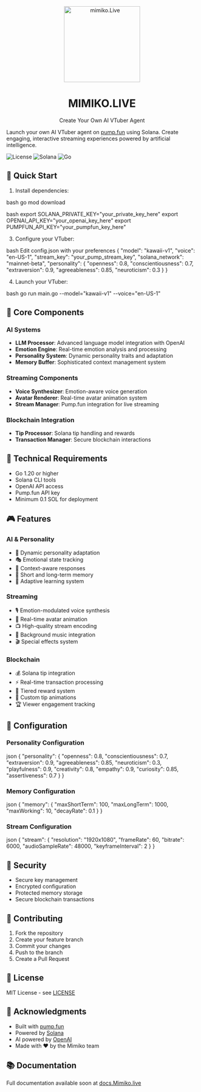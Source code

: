 <div align="center">
  <img src="mimiko1.png" alt="mimiko.Live" width="200"/>
  <h1>MIMIKO.LIVE</h1>
  <p>Create Your Own AI VTuber Agent</p>
</div>

Launch your own AI VTuber agent on [pump.fun](https://pump.fun) using Solana. Create engaging, interactive streaming experiences powered by artificial intelligence.

![License](https://img.shields.io/badge/license-MIT-blue.svg)
![Solana](https://img.shields.io/badge/Solana-Compatible-green)
![Go](https://img.shields.io/badge/Go-1.20+-00ADD8)

## 🚀 Quick Start

1. Install dependencies:

bash
go mod download

bash
export SOLANA_PRIVATE_KEY="your_private_key_here"
export OPENAI_API_KEY="your_openai_key_here"
export PUMPFUN_API_KEY="your_pumpfun_key_here"


3. Configure your VTuber:

bash
Edit config.json with your preferences
{
"model": "kawaii-v1",
"voice": "en-US-1",
"stream_key": "your_pump_stream_key",
"solana_network": "mainnet-beta",
"personality": {
"openness": 0.8,
"conscientiousness": 0.7,
"extraversion": 0.9,
"agreeableness": 0.85,
"neuroticism": 0.3
}
}

4. Launch your VTuber:

bash
go run main.go --model="kawaii-v1" --voice="en-US-1"


## 🧠 Core Components

### AI Systems
- **LLM Processor**: Advanced language model integration with OpenAI
- **Emotion Engine**: Real-time emotion analysis and processing
- **Personality System**: Dynamic personality traits and adaptation
- **Memory Buffer**: Sophisticated context management system

### Streaming Components
- **Voice Synthesizer**: Emotion-aware voice generation
- **Avatar Renderer**: Real-time avatar animation system
- **Stream Manager**: Pump.fun integration for live streaming

### Blockchain Integration
- **Tip Processor**: Solana tip handling and rewards
- **Transaction Manager**: Secure blockchain interactions

## 🔧 Technical Requirements

- Go 1.20 or higher
- Solana CLI tools
- OpenAI API access
- Pump.fun API key
- Minimum 0.1 SOL for deployment

## 🎮 Features

### AI & Personality
- 🤖 Dynamic personality adaptation
- 🎭 Emotional state tracking
- 💭 Context-aware responses
- 🧠 Short and long-term memory
- 🔄 Adaptive learning system

### Streaming
- 🎙️ Emotion-modulated voice synthesis
- 🎨 Real-time avatar animation
- 📺 High-quality stream encoding
- 🎵 Background music integration
- 🎬 Special effects system

### Blockchain
- 💰 Solana tip integration
- ⚡ Real-time transaction processing
- 🎁 Tiered reward system
- 💝 Custom tip animations
- 🏆 Viewer engagement tracking

## 📝 Configuration

### Personality Configuration

json
{
"personality": {
"openness": 0.8,
"conscientiousness": 0.7,
"extraversion": 0.9,
"agreeableness": 0.85,
"neuroticism": 0.3,
"playfulness": 0.9,
"creativity": 0.8,
"empathy": 0.9,
"curiosity": 0.85,
"assertiveness": 0.7
}
}


### Memory Configuration

json
{
"memory": {
"maxShortTerm": 100,
"maxLongTerm": 1000,
"maxWorking": 10,
"decayRate": 0.1
}
}

### Stream Configuration

json
{
"stream": {
"resolution": "1920x1080",
"frameRate": 60,
"bitrate": 6000,
"audioSampleRate": 48000,
"keyframeInterval": 2
}
}


## 🔐 Security

- Secure key management
- Encrypted configuration
- Protected memory storage
- Secure blockchain transactions

## 🤝 Contributing

1. Fork the repository
2. Create your feature branch
3. Commit your changes
4. Push to the branch
5. Create a Pull Request

## 📜 License

MIT License - see [LICENSE](LICENSE)

## 💫 Acknowledgments

- Built with [pump.fun](https://pump.fun)
- Powered by [Solana](https://solana.com)
- AI powered by [OpenAI](https://openai.com)
- Made with ❤️ by the Mimiko team

## 📚 Documentation

Full documentation available soon at [docs.Mimiko.live](https://docs.Mimiko.live)
